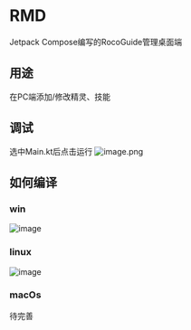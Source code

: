 # RMD
Jetpack Compose编写的RocoGuide管理桌面端

## 用途
在PC端添加/修改精灵、技能

## 调试
选中Main.kt后点击运行
![image.png](https://s2.loli.net/2022/10/10/XTYiOkuDbWLCcpn.png)

## 如何编译
### win
![image](https://user-images.githubusercontent.com/51876689/194790774-21ba4661-41f4-4b9e-83ba-2b2129ecdcde.png)
### linux
![image](https://user-images.githubusercontent.com/51876689/194790813-52886adf-5f8a-4eb4-a1f6-37fbbfd9b16b.png)
### macOs
待完善
